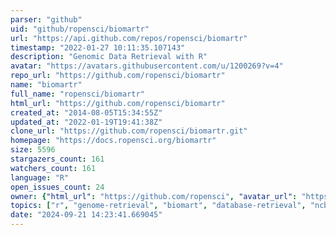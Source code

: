 ```yaml
---
parser: "github"
uid: "github/ropensci/biomartr"
url: "https://api.github.com/repos/ropensci/biomartr"
timestamp: "2022-01-27 10:11:35.107143"
description: "Genomic Data Retrieval with R"
avatar: "https://avatars.githubusercontent.com/u/1200269?v=4"
repo_url: "https://github.com/ropensci/biomartr"
name: "biomartr"
full_name: "ropensci/biomartr"
html_url: "https://github.com/ropensci/biomartr"
created_at: "2014-08-05T15:34:55Z"
updated_at: "2022-01-19T19:41:38Z"
clone_url: "https://github.com/ropensci/biomartr.git"
homepage: "https://docs.ropensci.org/biomartr"
size: 5596
stargazers_count: 161
watchers_count: 161
language: "R"
open_issues_count: 24
owner: {"html_url": "https://github.com/ropensci", "avatar_url": "https://avatars.githubusercontent.com/u/1200269?v=4", "login": "ropensci", "type": "Organization"}
topics: ["r", "genome-retrieval", "biomart", "database-retrieval", "ncbi-genbank", "genomics", "ensembl-servers", "sequenced-genomes", "proteome", "genome", "genome-annotation", "metagenomics", "meta-analysis", "rstats", "r-package", "peer-reviewed", "annotation-retrieval", "biological-data-retrieval", "BioMart", "ENSEMBL", "genomic-data-retrieval", "NCBI", "data-access"]
date: "2024-09-21 14:23:41.669045"
---
```

